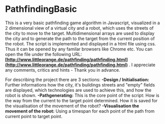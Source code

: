 # PathfindingBasic
This is a very basic pathfinding game algorithm in Javascript, visualized in a 2 dimensional view of a virtual city and a robot, which uses the streets of the city to move to the target. Multidimensional arrays are used to display the city and to generate the path to the target from the current position of the robot. The script is implemented and displayed in a html file using css. Thus it can be opened by any familar browsers like Chrome etc. You can open the file under the following URL:__[http://www.littleorange.de/pathfinding/pathfinding.html](http://www.littleorange.de/pathfinding/pathfinding.html)__ . I appreciate any comments, critics and hints - Thank you in advance. 

For describing the project there are 3 sections:
__-Design / Initialisation:__ Further informations how the city, it's buildings streets and "empty" fields are displayed, which technologies are used to achieve this, and how the robot is shown.
__-Pathgenerating:__ This is the core point of the script: How is the way from the current to the target point determined. How it is saved for the visualisation of the movement of the robot?
__-Visualisation the movement of the robot:__ Using a timespan for each point of the path from current point to target point.

